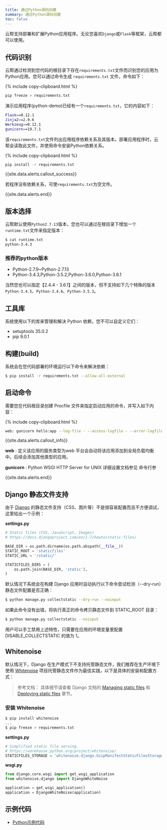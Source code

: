 ```yaml
---
title: 通过Python源码创建
summary: 通过Python源码创建
toc: false
---
```

<div id="toc"></div>

云帮支持部署和扩展Python应用程序。无论您喜欢`Django`或`Flask`等框架，云帮都可以使用。

## 代码识别

云帮通过检测到您代码的根目录下存在`requirements.txt`文件而识别您的应用为Python应用。您可以通过命令生成 `requirements.txt` 文件，命令如下：

{% include copy-clipboard.html %}

```bash
pip freeze > requirements.txt
```

演示应用程序(python-demo)已经有一个`requirements.txt`，它的内容如下：

```bash
Flask==0.12.1
Jinja2==2.9.6
Werkzeug==0.12.1
gunicorn==19.7.1
```

该`requirements.txt`文件列出应用程序依赖关系及其版本。部署应用程序时，云帮会读取此文件，并使用命令安装Python依赖关系。

{% include copy-clipboard.html %}

```bash
pip install -r requirements.txt
```

{{site.data.alerts.callout_success}}

若程序没有依赖关系，可使`requirements.txt`为空文件。

{{site.data.alerts.end}}

## 版本选择

云帮默认使用`Python2.7.13`版本，您也可以通过在根目录下增加一个 `runtime.txt`文件来指定版本：

```bash
$ cat runtime.txt
python-3.4.3
```

### 推荐的python版本

- Python-2.7.9~Python-2.7.13
- Python-3.4.3,Python-3.5.2,Python-3.6.0,Python-3.6.1

当然您也可以指定【2.4.4 - 3.6.1】之间的版本，但不支持如下几个特殊的版本`Python-3.4.5`、` Python-3.4.6 `、`Python-3.5.3`。

## 工具库

系统使用以下的库来管理和解决 Python 依赖，您不可以自定义它们：

- setuptools 35.0.2
- pip 9.0.1

## 构建(build)

系统会在您代码部署的环境运行以下命令来解决依赖：

```bash
$ pip install -r requirements.txt --allow-all-external
```

## 启动命令

需要您在代码根目录创建 Procfile 文件来指定启动应用的命令，并写入如下内容：

{% include copy-clipboard.html %}

```bash
web: gunicorn hello:app --log-file - --access-logfile - --error-logfile -
```

{{site.data.alerts.callout_info}}

**web** : 定义该应用的服务类型为web 平台会自动将该应用添加到全局负载均衡中。后续会添加其他类型的应用。

**gunicorn** : Python WSGI HTTP Server for UNIX 详细设置文档参见 命令行参

{{site.data.alerts.end}}

## Django 静态文件支持

由于 [Django](https://www.djangoproject.com/) 的静态文件支持（CSS、图片等）不是很容易配置而且不方便调试，这里给出一个示例：

**settings.py**

```python
# Static files (CSS, JavaScript, Images)
# https://docs.djangoproject.com/en/1.7/howto/static-files/

BASE_DIR = os.path.dirname(os.path.abspath(__file__))
STATIC_ROOT = 'staticfiles'
STATIC_URL = '/static/'

STATICFILES_DIRS = (
    os.path.join(BASE_DIR, 'static'),
)
```

默认情况下系统会在构建 Django 应用时自动执行以下命令尝试检测（--dry-run）静态文件配置是否正确：

```bash
$ python manage.py collectstatic --dry-run --noinput
```

如果此命令没有出错，将执行真正的命令拷贝静态文件到 STATIC_ROOT 目录：

```bash
$ python manage.py collectstatic --noinput
```

用户可以手工禁用上述特性，只需要在应用的环境变量里配置 DISABLE_COLLECTSTATIC 的值为 1。

## Whitenoise

默认情况下，Django 在生产模式下不支持托管静态文件，我们推荐在生产环境下使用 [Whitenoise](https://pypi.io/project/whitenoise/)
项目托管静态文件作为最佳实践，以下是具体的安装和配置方式：

> 参考文档： 具体细节请查看 Django 文档的 [Managing static files](https://docs.djangoproject.com/en/1.7/howto/static-files/) 和[Deploying static files](https://docs.djangoproject.com/en/1.7/howto/static-files/) 章节。

### 安装 Whitenoise

```bash
$ pip install whitenoise
...
$ pip freeze > requirements.txt
```

**settings.py**

```python
# Simplified static file serving.
# https://warehouse.python.org/project/whitenoise/
STATICFILES_STORAGE = 'whitenoise.django.GzipManifestStaticFilesStorage'
```

**wsgi.py**

```python
from django.core.wsgi import get_wsgi_application
from whitenoise.django import DjangoWhiteNoise

application = get_wsgi_application()
application = DjangoWhiteNoise(application)
```

## 示例代码

- [Python示例代码](http://code.goodrain.com/demo/python-hello/tree/master)